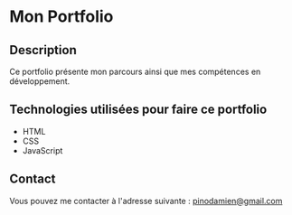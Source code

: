 # Mon Portfolio

## Description
Ce portfolio présente mon parcours ainsi que mes compétences en développement.

## Technologies utilisées pour faire ce portfolio
* HTML
* CSS
* JavaScript

## Contact
Vous pouvez me contacter à l'adresse suivante : pinodamien@gmail.com
